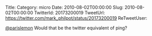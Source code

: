 Title: 
Category: micro
Date: 2010-08-02T00:00:00
Slug: 2010-08-02T00:00:00
TwitterId: 20173200019
TweetUrl: https://twitter.com/mark_philpot/status/20173200019
ReTweetUser: 

[@parislemon](https://twitter.com/parislemon) Would that be the twitter equivalent of ping?